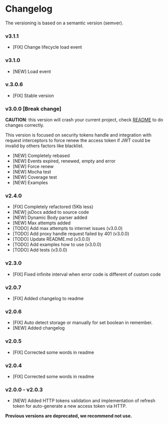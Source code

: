 # Changelog

The versioning is based on a semantic version (semver).

### v3.1.1

- [FIX] Change lifecycle load event

### v3.1.0

- [NEW] Load event

### v.3.0.6

- [FIX] Stable version

### v3.0.0 [Break change]

**CAUTION**: this version will crash your current project, check [README](https://github.com/videsk/front-auth-handler#readme) to do changes correctly.

This version is focused on security tokens handle and integration with request interceptors to force renew the access token if JWT could be invalid by others factors like blacklist. 

- [NEW] Completely rebased
- [NEW] Events expired, renewed, empty and error
- [NEW] Force renew
- [NEW] Mocha test
- [NEW] Coverage test
- [NEW] Examples

### v2.4.0

- [FIX] Completely refactored (5Kb less)
- [NEW] jsDocs added to source code
- [NEW] Dynamic Body parser added
- [NEW] Max attempts added
- [TODO] Add max attempts to internet issues (v3.0.0)
- [TODO] Add proxy handle request failed by 401 (v3.0.0)
- [TODO] Update README.md (v3.0.0)
- [TODO] Add examples how to use (v3.0.0)
- [TODO] Add tests (v3.0.0)

### v2.3.0

- [FIX] Fixed infinite interval when error code is different of custom code

### v2.0.7

- [FIX] Added changelog to readme

### v2.0.6

- [FIX] Auto detect storage or manually for set boolean in remember.
- [NEW] Added changelog

### v2.0.5

- [FIX] Corrected some words in readme

### v2.0.4

- [FIX] Corrected some words in readme

### v2.0.0 - v2.0.3

- [NEW] Added HTTP tokens validation and implementation of refresh token for auto-generate a new access token via HTTP.


**Previous versions are deprecated, we recommend not use.**
